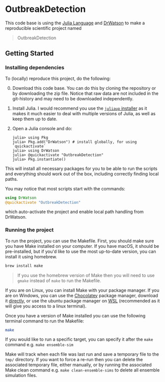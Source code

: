 # OutbreakDetection

This code base is using the [Julia Language](https://julialang.org/) and [DrWatson](https://juliadynamics.github.io/DrWatson.jl/stable/) to make a reproducible scientific project named
> OutbreakDetection

## Getting Started
### Installing dependencies

To (locally) reproduce this project, do the following:

0. Download this code base.
You can do this by cloning the repository or by downloading the zip file.
Notice that raw data are not included in the git-history and may need to be downloaded independently.
1. Install Julia. I would recommend you use the [`juliaup` installer](https://github.com/JuliaLang/juliaup) as it makes it much easier to deal with multiple versions of Julia, as well as keep them up to date.
2. Open a Julia console and do:

   ```
   julia> using Pkg
   julia> Pkg.add("DrWatson") # install globally, for using `quickactivate`
   julia> using DrWatson
   julia> @quickactivate "OutbreakDetection"
   julia> Pkg.instantiate()
   ```

This will install all necessary packages for you to be able to run the scripts and
everything should work out of the box, including correctly finding local paths.

You may notice that most scripts start with the commands:

```julia
using DrWatson
@quickactivate "OutbreakDetection"
```
which auto-activate the project and enable local path handling from DrWatson.

### Running the project

To run the project, you can use the Makefile.
First, you should make sure you have Make installed on your computer.
If you have macOS, it should be pre-installed, but if you'd like to use the most up-to-date version, you can  install it using homebrew.

```bash
brew install make
```

> If you use the homebrew version of Make then you will need to use `gmake` instead of `make` to run the Makefile.

If you are on Linux, you can install Make with your package manager.
If you are on Windows, you can use the [Chocolatey](https://chocolatey.org/) package manager, download it [directly](https://gnuwin32.sourceforge.net/packages/make.html), or use the ubuntu package manager on [WSL](https://learn.microsoft.com/en-us/windows/wsl/install) (recommended as it will give you access to a linux terminal).

Once you have a version of Make installed you can use the following terminal command to run the Makefile:

```bash
make
```

If you would like to run a specific target, you can specify it after the `make` command e.g. `make ensemble-sim`

Make will track when each file was last run and save a temporary file to the `tmp/` directory.
If you want to force a re-run then you can delete the associated temporary file, either manually, or by running the associated Make clean command e.g. `make clean-ensemble-sims` to delete all ensemble simulation files.
